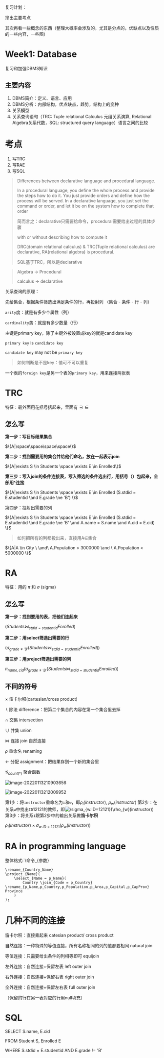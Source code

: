 复习计划：

拎出主要考点

其次再看一些概念的东西（整理大概率会涉及的，尤其是分点的，优缺点以及性质的一些内容，一些图）

# Week1: Database

复习和加强DBMS知识

## 主要内容

1. DBMS简介：定义、语言、应用
2. DBMS分析：内部结构，优点缺点，趋势，结构上的变种
3. 关系模型
4. 关系查询语句（TRC: Tuple relational Calculus 元组关系演算, Relational Algebra关系代数，SQL: structured query language）语言之间的比较

# 考点

1. 写TRC
2. 写RAE
3. 写SQL

> Differences between declarative language and procedural language.
>
> In a procedural language, you define the whole process and provide the steps how to do it. You just provide orders and define how the process will be served. In a declarative language, you just set the command or order, and let it be on the system how to complete that order
>
> 简而言之：declarative只需要给命令，procedural需要给出过程的具体步骤
>
> with or without describing how to compute it
>
> DRC(domain relational calculus) & TRC(Tuple relational calculus) are declarative, RA(relational algebra) is procedural.
>
> SQL基于TRC，所以是declarative



> Algebra -> Procedural
>
> calculus -> declarative

关系查询的原理：

先给集合，根据条件筛选出满足条件的行，再投射列 （集合 - 条件 - 行 - 列）

`arity`度：就是有多少个属性（列）

`cardinality`势：就是有多少数量（行）



主键是primary key，除了主键外被设置成key的就是candidate key

`primary key` is `candidate key`

`candidate key` may not be `primary key`

> 如何判断是不是key：值可不可以重复

一个表的`foreign key`是另一个表的`primary key`，用来连接两张表

# TRC

特征：最外面用花括号括起来，里面有 $\exists$ $\in$

## 怎么写

**第一步：写目标结果集合**

$\{A|\space\space\space\space\}$

**第二步：找到需要用的集合并给他们命名，放在一起表示join**

$\{A|\exists S \in Students \space \exists E \in Enrolled\}$

**第三步：写入join的条件连接表，写入筛选的条件选出行，用括号（）包起来，全部用^连接**

$\{A|\exists S \in Students \space \exists E \in Enrolled (S.stdid = E.studentid \and E.grade \ne 'B') \}$

第四步：投射出需要的列

$\{A|\exists S \in Students \space \exists E \in Enrolled (S.stdid = E.studentid \and E.grade \ne 'B' \and A.name = S.name \and A.cid = E.cid) \}$

> 如何把所有的列都投出来，直接用A$\in$集合

$\{A|A \in City \ \and\ A.Population > 3000000 \and \ A.Population < 5000000 \}$

# RA

特征：用的 $\pi$ 和 $\sigma$ (sigma)

## 怎么写

**第一步：找到要用的表，把他们连起来**

$(Students \bowtie _{stdid = studentid} Enrolled)$

**第二步：用select筛选出需要的行**

$(\sigma _{grade \ne 'B'}(Students \bowtie _{stdid = studentid} Enrolled))$

**第三步：用project筛选出需要的列**

$\pi _{name,cid}(\sigma _{grade \ne 'B'}(Students \bowtie _{stdid = studentid} Enrolled))$



## 不同的符号

$\times$ 笛卡尔积(cartesian/cross product)

$\backslash$ 除法 difference：把第二个集合的内容在第一个集合里去掉

$\cap$ 交集 intersection

$\cup$ 并集 union

$\bowtie$ 连接 join 自然连接

$\rho$ 重命名 renaming

$\leftarrow$ 分配 assignment：把结果存到一个新的集合里

$\mathcal{G} _{count(*)}$ 聚合函数

![image-20220113210903656](https://cdn.jsdelivr.net/gh/AppleisTasty/PicGarage/tmp/202201132109787.png)

![image-20220113212009952](https://cdn.jsdelivr.net/gh/AppleisTasty/PicGarage/tmp/202201132120100.png)



第1步：将`instructor`重命名为`i`和`w`，即$\rho _i (instructor)$, $\rho _w (instructor)$
第2步：在关系`w`中找出`ID`12121的教师，即![\sigma_{w.ID=12121}(\rho_{w}(instructor))](https://math.jianshu.com/math?formula=\sigma_{w.ID%3D12121}(\rho_{w}(instructor)))
第3步：将关系`i`跟第2步中的输出关系做**笛卡尔积**

$\rho _i (instructor) \times \sigma _{w.ID=12121} (\rho _w (instructor))$

# RA in programming language

整体格式:`\命令_{参数}

```
\rename_{Country_Name}
\project_{Name}(
	\select_{Name = p_Name}(
		Country \join_{Code = p_Country} \rename_{p_Name,p_Country,p_Population,p_Area,p_Capital,p_CapProv} Province
	)
);
```



# 几种不同的连接

笛卡尔积：直接乘起来 catesian product/ cross product

自然连接：一种特殊的等值连接，所有名称相同的列的值都要相同 natural join

等值连接：只需要给出条件的列相等即可 equijoin

左外连接：自然连接+保留左表 left outer join

右外连接：自然连接+保留右表 right outer join

全外连接：自然连接+保留左右表 full outer join

（保留的行在另一表对应的行用null填充）



# SQL

SELECT S.name, E.cid

FROM  Student S, Enrolled E

WHERE S.stdid = E.studentid AND E.grade != 'B'

